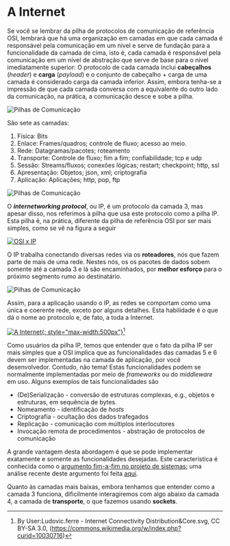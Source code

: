 # A Internet

Se você se lembrar da pilha de protocolos de comunicação de referência OSI, lembrará que há uma organização em camadas em que cada camada é responsável pela comunicação em um nível e serve de fundação para a funcionalidade da camada de cima, isto é, cada camada é responsável pela comunicação em um nível de abstração que serve de base para o nível imediatamente superior:
O protocolo de cada camada inclui **cabeçalhos** (*header*) e **carga** (*payload*) e o conjunto de cabeçalho + carga de uma camada é considerado carga da camada inferior.
Assim, embora tenha-se a impressão de que cada camada conversa com a equivalente do outro lado da comunicação, na prática, a comunicação desce e sobe a pilha. 

![Pilhas de Comunicação](../../drawings/pilha.drawio#0)

São sete as camadas:

1. Física: Bits
2. Enlace: Frames/quadros; controle de fluxo; acesso ao meio.
3. Rede: Datagramas/pacotes; roteamento
4. Transporte: Controle de fluxo; fim a fim; confiabilidade; tcp e udp
5. Sessão: Streams/fluxos; conexões lógicas; restart; checkpoint; http, ssl
6. Apresentação: Objetos; json, xml; criptografia
7. Aplicação: Aplicações; http, pop, ftp

![Pilhas de Comunicação](../../drawings/pilha.drawio#1)



O ***internetworking protocol***, ou IP, é um protocolo da camada 3, mas apesar disso, nos referimos à pilha que usa este protocolo como a pilha IP.
Esta pilha é, na prática, diferente da pilha de referência OSI por ser mais simples, como se vê na figura a seguir

[![OSI x IP](../../drawings/pilha.drawio#2)](http://computing.dcu.ie/~humphrys/Notes/Networks/intro.2.html)


O IP trabalha conectando diversas redes via os **roteadores**, nós que fazem parte de mais de uma rede.
Nestes nós, os os pacotes de dados sobem somente até a camada 3 e lá são encaminhados, por  **melhor esforço** para o próximo segmento rumo ao destinatário.


![Pilhas de Comunicação](../../drawings/pilha.drawio#3)

Assim, para a aplicação usando o IP, as redes se comportam como uma única e coerente rede, exceto por alguns detalhes.
Esta habilidade é o que dá o nome ao protocolo e, de fato, a toda a Internet.

[![A Internet](../../images/internet.png){: style="max-width:500px"}](https://en.wikipedia.org/wiki/Tier_1_network)[^internet]

[^internet]: By User:Ludovic.ferre - Internet Connectivity Distribution&Core.svg, CC BY-SA 3.0, (https://commons.wikimedia.org/w/index.php?curid=10030716)


Como usuários da pilha IP, temos que entender que o fato da pilha IP ser mais simples que a OSI implica que as funcionalidades das camadas 5 e 6 devem ser implementadas na camada de aplicação, por você desenvolvedor.
Contudo, não tema! Estas funcionalidades podem se normalmente implementadas por meio de *frameworks* ou do *middleware* em uso.
Alguns exemplos de tais funcionalidades são

* (De)Serialização - conversão de estruturas complexas, e.g., objetos e estruturas, em sequência de bytes.
* Nomeamento - identificação de *hosts*
* Criptografia - ocultação dos dados trafegados
* Replicação - comunicação com múltiplos interlocutores
* Invocação remota de procedimentos - abstração de protocolos de comunicação

A grande vantagem desta abordagem é que se pode implementar exatamente e somente as funcionalidades desejadas.
Este característica é conhecida como o [argumento fim-a-fim no projeto de sistemas](http://web.mit.edu/Saltzer/www/publications/endtoend/endtoend.pdf); uma análise recente deste argumento foi feita [aqui](https://blog.acolyer.org/2014/11/14/end-to-end-arguments-in-system-design/).

Quanto às camadas mais baixas, embora tenhamos que entender como a camada 3 funciona, dificilmente interagiremos com algo abaixo da camada 4, a camada de **transporte**, o que fazemos usando **sockets**.